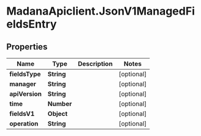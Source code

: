 # MadanaApiclient.JsonV1ManagedFieldsEntry

## Properties

Name | Type | Description | Notes
------------ | ------------- | ------------- | -------------
**fieldsType** | **String** |  | [optional] 
**manager** | **String** |  | [optional] 
**apiVersion** | **String** |  | [optional] 
**time** | **Number** |  | [optional] 
**fieldsV1** | **Object** |  | [optional] 
**operation** | **String** |  | [optional] 


